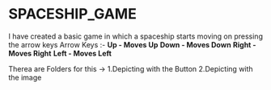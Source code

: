 # SPACESHIP_GAME
 I have created a basic game in which a spaceship starts moving on pressing the arrow keys 
 Arrow Keys :-
 **Up - Moves Up**
 **Down - Moves Down**
 **Right -  Moves Right**
 **Left - Moves Left**

Therea are Folders for this ->
1.Depicting with the Button
2.Depicting with the image

